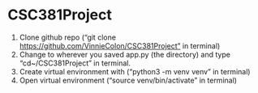 # CSC381Project
1.	Clone github repo (“git clone https://github.com/VinnieColon/CSC381Project” in terminal)
2.	Change to wherever you saved app.py (the directory) and type “cd~/CSC381Project” in terminal.
3.	Create virtual environment with (“python3 -m venv venv” in terminal)
4.	Open virtual environment (“source venv/bin/activate” in terminal)
